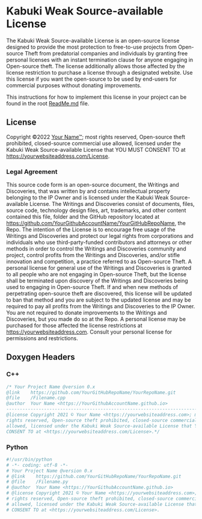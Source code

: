 # Kabuki Weak Source-available License

The Kabuki Weak Source-available License is an open-source license designed to provide the most protection to free-to-use projects from Open-source Theft from predatorial companies and individuals by granting free personal licenses with an instant termination clause for anyone engaging in Open-source theft. The license additionally allows those affected by the license restriction to purchase a license through a designated website. Use this license if you want the open-source to be used by end-users for commercial purposes without donating improvements.

This instructions for how to implement this license in your project can be found in the root [ReadMe.md](readme.md) file.

## License

Copyright ©2022 [Your Name™](https://yourwebsiteaddress.com); most rights reserved, Open-source theft prohibited, closed-source commercial use allowed, licensed under the Kabuki Weak Source-available License that YOU MUST CONSENT TO at <https://yourwebsiteaddress.com/License>.

### Legal Agreement

This source code form is an open-source document, the Writings and Discoveries, that was written by and contains intellectual property belonging to the IP Owner and is licensed under the Kabuki Weak Source-available License. The Writings and Discoveries consist of documents, files, source code, technology design files, art, trademarks, and other content contained this file, folder and the GitHub repository located at <https://github.com/YourGithubAccountName/YourGitHubRepoName>, the Repo. The intention of the License is to encourage free usage of the Writings and Discoveries and protect our legal rights from corporations and individuals who use third-party-funded contributors and attorneys or other methods in order to control the Writings and Discoveries community and project, control profits from the Writings and Discoveries, and/or stifle innovation and competition, a practice referred to as Open-source Theft. A personal license for general use of the Writings and Discoveries is granted to all people who are not engaging in Open-source Theft, but the license shall be terminated upon discovery of the Writings and Discoveries being used to engaging in Open-source Theft. If and when new methods of perpetrating open-source theft are discovered, this license will be updated to ban that method and you are subject to the updated license and may be required to pay all profits from the Writings and Discoveries to the IP Owner. You are not required to donate improvements to the Writings and Discoveries, but you made do so at the Repo. A personal license may be purchased for those affected the license restrictions at <https://yourwebsiteaddress.com>. Consult your personal license for permissions and restrictions.

## Doxygen Headers

### C++ 

```C++
/* Your Project Name @version 0.x
@link    https://github.com/YourGitHubRepoName/YourRepoName.git
@file    /Filename.cpp
@author  Your Name <https://YourGithubAccountName.github.io>
--------------------------------------------------------------------------------
@license Copyright 2021 © Your Name <https://yourwebsiteaddress.com>; most 
rights reserved, Open-source theft prohibited, closed-source commercial use 
allowed, licensed under the Kabuki Weak Source-available License that YOU MUST 
CONSENT TO at <https://yourwebsiteaddress.com/License>.*/
```

### Python

```Python
#!/usr/bin/python
# -*- coding: utf-8 -*-
# Your Project Name @version 0.x
# @link    https://github.com/YourGitHubRepoName/YourRepoName.git
# @file    /Filename.py
# @author  Your Name <https://YourGithubAccountName.github.io>
# @license Copyright 2021 © Your Name <https://yourwebsiteaddress.com>; most 
# rights reserved, Open-source theft prohibited, closed-source commercial use 
# allowed, licensed under the Kabuki Weak Source-available License that YOU MUST 
# CONSENT TO at <https://yourwebsiteaddress.com/License>.
```

